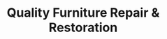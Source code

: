 ---
title: "Quality Furniture Repair & Restoration"
url: /tulsa/quality-furniture-repair-und-restoration/
shop: Möbel
---